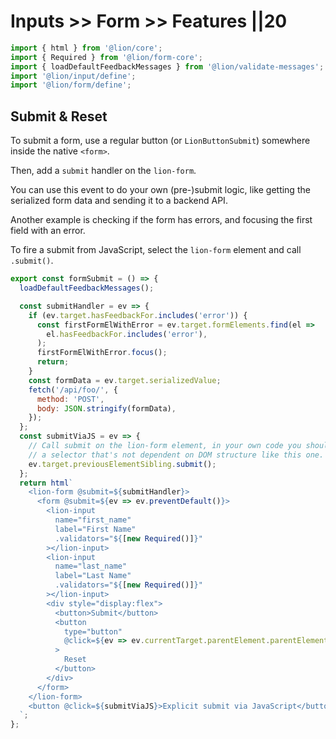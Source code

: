 # Inputs >> Form >> Features ||20

```js script
import { html } from '@lion/core';
import { Required } from '@lion/form-core';
import { loadDefaultFeedbackMessages } from '@lion/validate-messages';
import '@lion/input/define';
import '@lion/form/define';
```

## Submit & Reset

To submit a form, use a regular button (or `LionButtonSubmit`) somewhere inside the native `<form>`.

Then, add a `submit` handler on the `lion-form`.

You can use this event to do your own (pre-)submit logic, like getting the serialized form data and sending it to a backend API.

Another example is checking if the form has errors, and focusing the first field with an error.

To fire a submit from JavaScript, select the `lion-form` element and call `.submit()`.

```js preview-story
export const formSubmit = () => {
  loadDefaultFeedbackMessages();

  const submitHandler = ev => {
    if (ev.target.hasFeedbackFor.includes('error')) {
      const firstFormElWithError = ev.target.formElements.find(el =>
        el.hasFeedbackFor.includes('error'),
      );
      firstFormElWithError.focus();
      return;
    }
    const formData = ev.target.serializedValue;
    fetch('/api/foo/', {
      method: 'POST',
      body: JSON.stringify(formData),
    });
  };
  const submitViaJS = ev => {
    // Call submit on the lion-form element, in your own code you should use
    // a selector that's not dependent on DOM structure like this one.
    ev.target.previousElementSibling.submit();
  };
  return html`
    <lion-form @submit=${submitHandler}>
      <form @submit=${ev => ev.preventDefault()}>
        <lion-input
          name="first_name"
          label="First Name"
          .validators="${[new Required()]}"
        ></lion-input>
        <lion-input
          name="last_name"
          label="Last Name"
          .validators="${[new Required()]}"
        ></lion-input>
        <div style="display:flex">
          <button>Submit</button>
          <button
            type="button"
            @click=${ev => ev.currentTarget.parentElement.parentElement.parentElement.resetGroup()}
          >
            Reset
          </button>
        </div>
      </form>
    </lion-form>
    <button @click=${submitViaJS}>Explicit submit via JavaScript</button>
  `;
};
```
